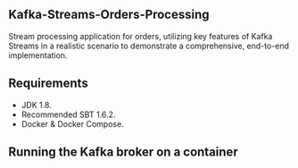 ## Kafka-Streams-Orders-Processing

Stream processing application for orders, utilizing key features of Kafka Streams in a realistic scenario to demonstrate a comprehensive, end-to-end implementation.

## Requirements
- JDK 1.8.
- Recommended SBT 1.6.2.
- Docker & Docker Compose.
## Running the Kafka broker on a container
